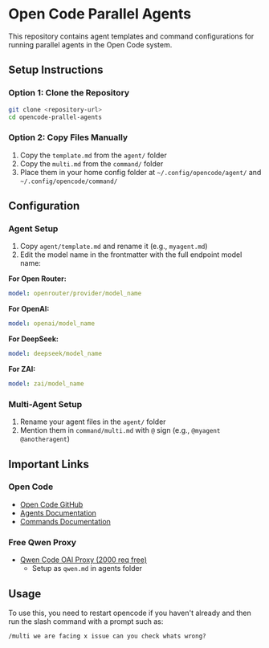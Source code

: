 # Open Code Parallel Agents

This repository contains agent templates and command configurations for running parallel agents in the Open Code system.

## Setup Instructions

### Option 1: Clone the Repository
```bash
git clone <repository-url>
cd opencode-prallel-agents
```

### Option 2: Copy Files Manually
1. Copy the `template.md` from the `agent/` folder
2. Copy the `multi.md` from the `command/` folder
3. Place them in your home config folder at `~/.config/opencode/agent/` and `~/.config/opencode/command/`

## Configuration

### Agent Setup
1. Copy `agent/template.md` and rename it (e.g., `myagent.md`)
2. Edit the model name in the frontmatter with the full endpoint model name:

**For Open Router:**
```yaml
model: openrouter/provider/model_name
```

**For OpenAI:**
```yaml
model: openai/model_name
```

**For DeepSeek:**
```yaml
model: deepseek/model_name
```

**For ZAI:**
```yaml
model: zai/model_name
```

### Multi-Agent Setup
1. Rename your agent files in the `agent/` folder
2. Mention them in `command/multi.md` with `@` sign (e.g., `@myagent @anotheragent`)


## Important Links

### Open Code
- [Open Code GitHub](https://github.com/sst/opencode/)
- [Agents Documentation](https://opencode.ai/docs/agents/)
- [Commands Documentation](https://opencode.ai/docs/commands/)

### Free Qwen Proxy
- [Qwen Code OAI Proxy (2000 req free)](https://github.com/aptdnfapt/qwen-code-oai-proxy)
  - Setup as `qwen.md` in agents folder

## Usage
To use this, you need to restart opencode if you haven't already and then run the slash command with a prompt such as:
```
/multi we are facing x issue can you check whats wrong?
```
